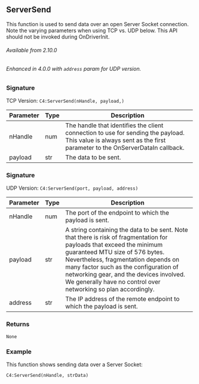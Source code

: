## ServerSend

This function is used to send data over an open Server Socket connection. Note the varying parameters when using TCP vs. UDP below. This API should not be invoked during OnDriverInit.

###### Available from 2.10.0
###### Enhanced in 4.0.0 with `address` param for UDP version.


### Signature
TCP Version:
`C4:ServerSend(nHandle, payload,)`	

| Parameter | Type | Description                                                                                                                                                       |
| --------- | ---- | ----------------------------------------------------------------------------------------------------------------------------------------------------------------- |
| nHandle   | num  | The handle that identifies the client connection to use for sending the payload. This value is always sent as the first parameter to the OnServerDataIn callback. |
| payload   | str  | The data to be sent.                                                                                                                                              |

### Signature
UDP Version:
`C4:ServerSend(port, payload, address)`

| Parameter | Type | Description                                                                                                                                                                                                                                                                                                                                           |
| --------- | ---- | ----------------------------------------------------------------------------------------------------------------------------------------------------------------------------------------------------------------------------------------------------------------------------------------------------------------------------------------------------- |
| nHandle   | num  | The port of the endpoint to which the payload is sent.                                                                                                                                                                                                                                                                                                |
| payload   | str  | A string containing the data to be sent. Note that there is risk of fragmentation for payloads that exceed the minimum guaranteed MTU size of 576 bytes. Nevertheless, fragmentation depends on many factor such as the configuration of networking gear, and the devices involved. We generally have no control over networking so plan accordingly. |
| address   | str  | The IP address of the remote endpoint to which the payload is sent.                                                                                                                                                                                                                                                                                   |


### Returns

`None`


### Example

This function shows sending data over a Server Socket:

`C4:ServerSend(nHandle, strData)`

